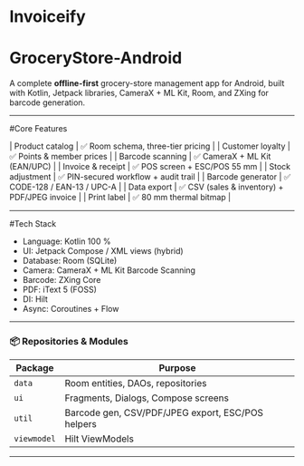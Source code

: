 # Invoiceify

# GroceryStore-Android

A complete **offline-first** grocery-store management app for Android, built with Kotlin, Jetpack libraries, CameraX + ML Kit, Room, and ZXing for barcode generation.

---

#Core Features

| Product catalog | ✅ Room schema, three-tier pricing |
| Customer loyalty | ✅ Points & member prices |
| Barcode scanning | ✅ CameraX + ML Kit (EAN/UPC) |
| Invoice & receipt | ✅ POS screen + ESC/POS 55 mm |
| Stock adjustment | ✅ PIN-secured workflow + audit trail |
| Barcode generator | ✅ CODE-128 / EAN-13 / UPC-A |
| Data export | ✅ CSV (sales & inventory) + PDF/JPEG invoice |
| Print label | ✅ 80 mm thermal bitmap |

---

#Tech Stack

- Language: Kotlin 100 %  
- UI: Jetpack Compose / XML views (hybrid)  
- Database: Room (SQLite)  
- Camera: CameraX + ML Kit Barcode Scanning  
- Barcode: ZXing Core  
- PDF: iText 5 (FOSS)  
- DI: Hilt  
- Async: Coroutines + Flow  

---

### 📦  Repositories & Modules

| Package | Purpose |
|---------|---------|
| `data` | Room entities, DAOs, repositories |
| `ui` | Fragments, Dialogs, Compose screens |
| `util` | Barcode gen, CSV/PDF/JPEG export, ESC/POS helpers |
| `viewmodel` | Hilt ViewModels |

---
